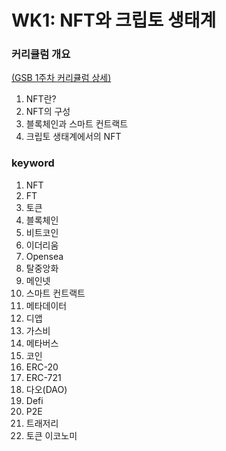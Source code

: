 # WK1: NFT와 크립토 생태계

### 커리큘럼 개요

[(GSB 1주차 커리큘럼 상세)](https://www.notion.so/ludium/1-d3bd9879809a415ab82510e69772708e)

1. NFT란?
2. NFT의 구성
3. 블록체인과 스마트 컨트랙트
4. 크립토 생태계에서의 NFT

### &#x20;keyword

1. NFT
2. FT&#x20;
3. 토큰
4. 블록체인
5. 비트코인
6. 이더리움&#x20;
7. Opensea&#x20;
8. 탈중앙화&#x20;
9. 메인넷
10. 스마트 컨트랙트&#x20;
11. 메타데이터&#x20;
12. 디앱&#x20;
13. 가스비&#x20;
14. 메타버스&#x20;
15. 코인&#x20;
16. ERC-20&#x20;
17. ERC-721&#x20;
18. 다오(DAO)
19. Defi&#x20;
20. P2E&#x20;
21. 트래저리&#x20;
22. 토큰 이코노미
